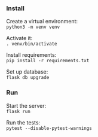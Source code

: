 ### Install
Create a virtual environment:  
`python3 -m venv venv`

Activate it:  
`. venv/bin/activate`

Install requirements:  
`pip install -r requirements.txt`

Set up database:  
`flask db upgrade`

### Run
Start the server:  
`flask run`

Run the tests:  
`pytest --disable-pytest-warnings`